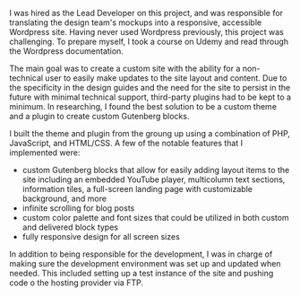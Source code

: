 I was hired as the Lead Developer on this project, and was responsible for translating the design team's mockups into a responsive, accessible Wordpress site. Having never used Wordpress previously, this project was challenging. To prepare myself, I took a course on Udemy and read through the Wordpress documentation.

The main goal was to create a custom site with the ability for a non-technical user to easily make updates to the site layout and content. Due to the specificity in the design guides and the need for the site to persist in the future with minimal technical support, third-party plugins had to be kept to a minimum. In researching, I found the best solution to be a custom theme and a plugin to create custom Gutenberg blocks.

I built the theme and plugin from the groung up using a combination of PHP, JavaScript, and HTML/CSS. A few of the notable features that I implemented were:
* custom Gutenberg blocks that allow for easily adding layout items to the site including an embedded YouTube player, multicolumn text sections, information tiles, a full-screen landing page with customizable background, and more
* infinite scrolling for blog posts
* custom color palette and font sizes that could be utilized in both custom and delivered block types
* fully responsive design for all screen sizes

In addition to being responsible for the development, I was in charge of making sure the development environment was set up and updated when needed. This included setting up a test instance of the site and pushing code o the hosting provider via FTP.
